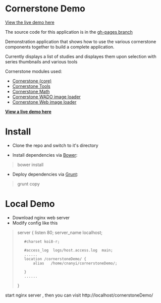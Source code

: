 Cornerstone Demo
================

[View the live demo here](http://chafey.github.io/cornerstoneDemo/)

The source code for this application is in the [gh-pages branch](https://github.com/chafey/cornerstoneDemo/tree/gh-pages)

Demonstration application that shows how to use the various cornerstone components together to build a complete application.

Currently displays a list of studies and displayes them upon selection with series thumbnails and various tools

Cornerstone modules used:

- [Cornerstone (core)](https://github.com/chafey/cornerstone)
- [Cornerstone Tools](https://github.com/chafey/cornerstoneTools)
- [Cornerstone Math](https://github.com/chafey/cornerstoneMath)
- [Cornerstone WADO image loader](https://github.com/chafey/cornerstoneWADOImageLoader)
- [Cornerstone Web image loader](https://github.com/chafey/cornerstoneWebImageLoader)


**[View a live demo here](http://chafey.github.io/cornerstoneDemo)**


Install
================

- Clone the repo and switch to it's directory

- Install dependencies via [Bower](http://bower.io/):

> bower install

- Deploy dependencies via [Grunt](https://gruntjs.com/):

> grunt copy

Local Demo
=================

- Download nginx web server
- Modify config like this
>   server {
>        listen       80;
>        server_name  localhost;
>
>        #charset koi8-r;
>
>        #access_log  logs/host.access.log  main;
>        ......
>        location /cornerstoneDemo/ {
>            alias   /home/cnanyi/cornerstoneDemo/;
>
>        }
>        ......
>    }

start nginx server , then you can visit http://localhost/cornerstoneDemo/